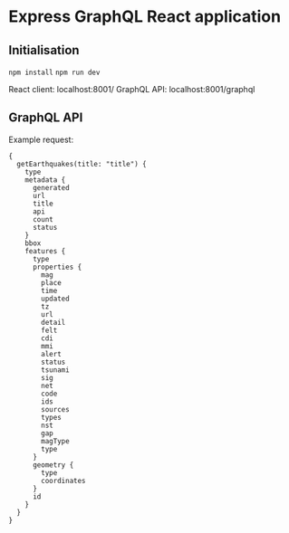 # Express GraphQL React application
## Initialisation
`npm install`
`npm run dev`

React client: localhost:8001/
GraphQL API: localhost:8001/graphql

## GraphQL API
Example request:  
```
{
  getEarthquakes(title: "title") {
    type
    metadata {
      generated
      url
      title
      api
      count
      status
    }
    bbox
    features {
      type
      properties {
        mag
        place
        time
        updated
        tz
        url
        detail
        felt
        cdi
        mmi
        alert
        status
        tsunami
        sig
        net
        code
        ids
        sources
        types
        nst
        gap
        magType
        type
      }
      geometry {
        type
        coordinates
      }
      id
    }
  }
}
```
